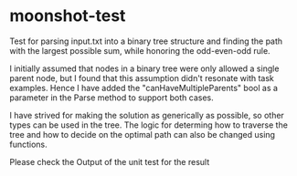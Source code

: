 # moonshot-test
Test for parsing input.txt into a binary tree structure and finding the path with the largest possible sum, while honoring the odd-even-odd rule.

I initially assumed that nodes in a binary tree were only allowed a single parent node,
but I found that this assumption didn't resonate with task examples.
Hence I have added the "canHaveMultipleParents" bool as a parameter in the Parse method to support both cases.

I have strived for making the solution as generically as possible, so other types can be used in the tree. 
The logic for determing how to traverse the tree and how to decide on the optimal path can also be changed using functions.

Please check the Output of the unit test for the result